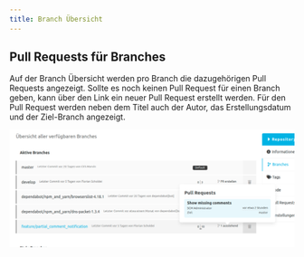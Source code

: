 ```yaml
---
title: Branch Übersicht
---
```


## Pull Requests für Branches

Auf der Branch Übersicht werden pro Branch die dazugehörigen Pull Requests angezeigt. 
Sollte es noch keinen Pull Request für einen Branch geben, kann über den Link ein neuer Pull Request erstellt werden.
Für den Pull Request werden neben dem Titel auch der Autor, das Erstellungsdatum und der Ziel-Branch angezeigt.

![Branch Übersicht](assets/branches-overview.png)
